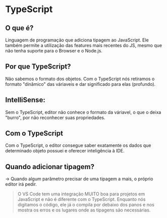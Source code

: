 # TypeScript
## O que é?
Linguagem de programação que adiciona tipagem ao JavaScript. Ele também permite
a utilização das features mais recentes do JS, mesmo que não tenha suporte para
o Browser e o Node.js.

## Por que TypeScript?
Não sabemos o formato dos objetos. Com o TypeScript nós retiramos o formato
"dinâmico" das váriaveis e dar significado para elas (profundo).

## IntelliSense:
Sem o TypeScript, editor não conhece o formato da váriavel, o que o deixa "burro",
por não reconhecer suas propriedades.

## Com o TypeScript
Com o TypeScript, o editor consegue saber exatamente os dados que determinado
objeto possuei e oferecer inteligência à IDE.

## Quando adicionar tipagem?
  -> Quando algum parâmetro precisar de uma tipagem a mais, o próprio editor irá
  pedir.
  > O VS Code tem uma integração MUITO boa para projetos em JavaScript e não é
  > diferente com o TypeScript. Enquanto nós digitamos o código, ele já o
  > compila por debaixo dos panos e nos mostra os erros e os lugares onde as
  > tipagens são necessárias.